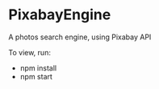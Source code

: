 # PixabayEngine

A photos search engine, using Pixabay API

To view, run:
  - npm install
  - npm start
